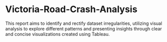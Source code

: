 # Victoria-Road-Crash-Analysis
This report aims to identify and rectify dataset irregularities, utilizing visual analysis to explore different  patterns and presenting insights through clear and concise visualizations created using Tableau.
